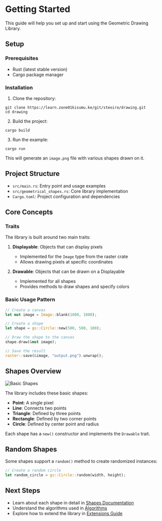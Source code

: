 # Getting Started

This guide will help you set up and start using the Geometric Drawing Library.

## Setup

### Prerequisites

- Rust (latest stable version)
- Cargo package manager

### Installation

1. Clone the repository:
```
git clone https://learn.zone01kisumu.ke/git/steoiro/drawing.git
cd drawing
```

2. Build the project:
```
cargo build
```

3. Run the example:
```
cargo run
```

This will generate an `image.png` file with various shapes drawn on it.

## Project Structure

- `src/main.rs`: Entry point and usage examples
- `src/geometrical_shapes.rs`: Core library implementation
- `Cargo.toml`: Project configuration and dependencies

## Core Concepts

### Traits

The library is built around two main traits:

1. **Displayable**: Objects that can display pixels
   - Implemented for the `Image` type from the raster crate
   - Allows drawing pixels at specific coordinates

2. **Drawable**: Objects that can be drawn on a Displayable
   - Implemented for all shapes
   - Provides methods to draw shapes and specify colors

### Basic Usage Pattern

```rust
// Create a canvas
let mut image = Image::blank(1000, 1000);

// Create a shape
let shape = gs::Circle::new(500, 500, 100);

// Draw the shape to the canvas
shape.draw(&mut image);

// Save the result
raster::save(&image, "output.png").unwrap();
```

## Shapes Overview

![Basic Shapes](https://i.postimg.cc/fRwDGnv1/basic-shapes.png)

The library includes these basic shapes:

- **Point**: A single pixel
- **Line**: Connects two points 
- **Triangle**: Defined by three points
- **Rectangle**: Defined by two corner points
- **Circle**: Defined by center point and radius

Each shape has a `new()` constructor and implements the `Drawable` trait.

## Random Shapes

Some shapes support a `random()` method to create randomized instances:

```rust
// Create a random circle
let random_circle = gs::Circle::random(width, height);
```

## Next Steps

- Learn about each shape in detail in [Shapes Documentation](shapes.md)
- Understand the algorithms used in [Algorithms](algorithms.md)
- Explore how to extend the library in [Extensions Guide](extensions.md)